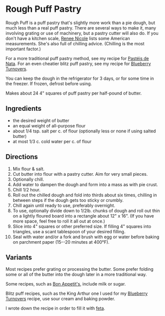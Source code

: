 # Rough Puff Pastry

Rough Puff is a puff pastry that's slightly more work than a pie dough, but much less than a real puff pastry.   There are several ways to make it, many involving grating or use of machinery, but a pastry cutter will also do.  If you don't have a kitchen scale, [Renee Nicole](https://reneenicoleskitchen.com/rough-puff-pastry/) lists some American measurements.  She's also full of chilling advice.  (Chilling is the most important factor.)

For a more traditional puff pastry method, see my recipe for [Pastéis de Nata](../pie/pasteisDeNata.md).  For an even cheatier blitz puff pastry, see my recipe for [Blueberry Turnovers](../pie/blueberryTurnovers.md).

You can keep the dough in the refrigerator for 3 days, or for some time in the freezer.  If frozen, defrost before using.

Makes about 24 4" squares of puff pastry per half-pound of butter.

## Ingredients 

* the desired weight of butter
* an equal weight of all-purpose flour
* about 1/4 tsp. salt per c. of flour (optionally less or none if using salted butter)
* at most 1/3 c. cold water per c. of flour

## Directions

1. Mix flour & salt.
2. Cut butter into flour with a pastry cutter.  Aim for very small pieces.
3. Optionally chill.
4. Add water to dampen the dough and form into a mass as with pie crust.
5. Chill 1/2 hour.
6. Roll out the chilled dough and fold into thirds about six times, chilling in between steps if the dough gets too sticky or crumbly.
7. Chill again until ready to use, preferably overnight.
8. To use, optionally divide down to 1/2lb. chunks of dough and roll out thin on a lightly floured board into a rectangle about 12" x 16".  (If you have more space, feel free to roll it all out at once.)
9. Slice into 4" squares or other preferred size.  If filling 4" squares into triangles, use a scant tablespoon of your desired filling.
10. Seal with water and/or a fork and brush with egg or water before baking on parchment paper (15--20 minutes at 400°F).

## Variants

Most recipes prefer grating or processing the butter.  Some prefer folding some or all of the butter into the dough later in a more traditional way.

Some recipes, such as [Bon Appetit's](https://www.bonappetit.com/recipe/rough-puff-pastry), include milk or sugar.

Blitz puff recipes, such as the King Arthur one I used for my [Blueberry Turnovers](../pie/blueberryTurnovers.md) recipe, use sour cream and baking powder.

I wrote down the recipe in order to fill it with [feta](../pie/fetaPuffs.md).

